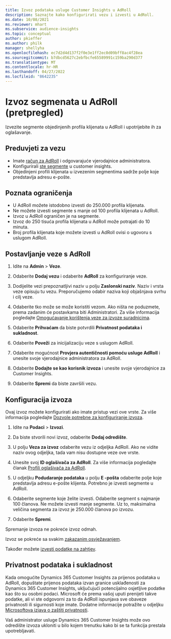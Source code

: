 ```yaml
---
title: Izvoz podataka usluge Customer Insights u AdRoll
description: Saznajte kako konfigurirati vezu i izvesti u AdRoll.
ms.date: 10/08/2021
ms.reviewer: mhart
ms.subservice: audience-insights
ms.topic: conceptual
author: pkieffer
ms.author: philk
manager: shellyha
ms.openlocfilehash: ec7d2d4d137f2f0e3e1ff2ec0d09bff8ac4f28ea
ms.sourcegitcommit: b7dbcd5627c2ebfbcfe65589991c159ba290d377
ms.translationtype: MT
ms.contentlocale: hr-HR
ms.lasthandoff: 04/27/2022
ms.locfileid: "8642235"
---
```

# <a name="export-segments-to-adroll-preview"></a>Izvoz segmenata u AdRoll (pretpregled)

Izvezite segmente objedinjenih profila klijenata u AdRoll i upotrijebite ih za oglašavanje. 

## <a name="prerequisites-for-a-connection"></a>Preduvjeti za vezu

-   Imate [račun za AdRoll](https://www.adroll.com/) i odgovarajuće vjerodajnice administratora.
-   Konfigurirali [ste segmente](segments.md) u customer insights.
-   Objedinjeni profili klijenata u izvezenim segmentima sadrže polje koje predstavlja adresu e-pošte.

## <a name="known-limitations"></a>Poznata ograničenja

- U AdRoll možete istodobno izvesti do 250.000 profila klijenata.
- Ne možete izvesti segmente s manje od 100 profila klijenata u AdRoll. 
- Izvoz u AdRoll ograničen je na segmente.
- Izvoz do 250 tisuća profila klijenata u AdRoll može potrajati do 10 minuta. 
- Broj profila klijenata koje možete izvesti u AdRoll ovisi o ugovoru s uslugom AdRoll.

## <a name="set-up-connection-to-adroll"></a>Postavljanje veze s AdRoll

1. Idite na **Admin** > **Veze**.

1. Odaberite **Dodaj vezu** i odaberite **AdRoll** za konfiguriranje veze.

1. Dodijelite vezi prepoznatljivi naziv u polju **Zaslonski naziv**. Naziv i vrsta veze opisuju tu vezu. Preporučujemo odabir naziva koji objašnjava svrhu i cilj veze.

1. Odaberite tko može se može koristiti vezom. Ako ništa ne poduzmete, prema zadanim će postavkama biti Administratori. Za više informacija pogledajte [Omogućavanje korištenja veze za izvoze suradnicima](connections.md#allow-contributors-to-use-a-connection-for-exports).

1. Odaberite **Prihvaćam** da biste potvrdili **Privatnost podataka i sukladnost**.

1. Odaberite **Poveži** za inicijalizaciju veze s uslugom AdRoll.

1. Odaberite mogućnost **Provjera autentičnosti pomoću usluge AdRoll** i unesite svoje vjerodajnice administratora za AdRoll. 

1. Odaberite **Dodajte se kao korisnik izvoza** i unesite svoje vjerodajnice za Customer Insights.

1. Odaberite **Spremi** da biste završili vezu.

## <a name="configure-an-export"></a>Konfiguracija izvoza

Ovaj izvoz možete konfigurirati ako imate pristup vezi ove vrste. Za više informacija pogledajte [Dozvole potrebne za konfiguriranje izvoza](export-destinations.md#set-up-a-new-export).

1. Idite na **Podaci** > **Izvozi**.

1. Da biste stvorili novi izvoz, odaberite **Dodaj odredište**.

1. U polju **Veza za izvoz** odaberite vezu iz odjeljka AdRoll. Ako ne vidite naziv ovog odjeljka, tada vam nisu dostupne veze ove vrste.

1. Unesite svoj **ID oglašivača za AdRoll**. Za više informacija pogledajte članak [Profili oglašivača za AdRoll](https://help.adroll.com/hc/articles/212011838-Advertiser-Profiles).

1. U odjeljku **Podudaranje podataka** u polju **E -pošta** odaberite polje koje predstavlja adresu e-pošte klijenta. Potrebno je izvesti segmente u AdRoll.

1. Odaberite segmente koje želite izvesti. Odaberite segment s najmanje 100 članova. Ne možete izvesti manje segmente. Uz to, maksimalna veličina segmenta za izvoz je 250.000 članova po izvozu. 

1. Odaberite **Spremi**.

Spremanje izvoza ne pokreće izvoz odmah.

Izvoz se pokreće sa svakim [zakazanim osvježavanjem](system.md#schedule-tab). 

Također možete [izvesti podatke na zahtjev](export-destinations.md#run-exports-on-demand). 


## <a name="data-privacy-and-compliance"></a>Privatnost podataka i sukladnost

Kada omogućite Dynamics 365 Customer Insights za prijenos podataka u AdRoll, dopuštate prijenos podataka izvan granice usklađenosti za Dynamics 365 Customer Insights, uključujući potencijalno osjetljive podatke kao što su osobni podaci. Microsoft će prema vašoj uputi prenijeti takve podatke, ali vi ste odgovorni za to da AdRoll ispunjava sve obaveze privatnosti ili sigurnosti koje imate. Dodatne informacije potražite u odjeljku [Microsoftova izjava o zaštiti privatnosti](https://go.microsoft.com/fwlink/?linkid=396732).

Vaš administrator usluge Dynamics 365 Customer Insights može ovo odredište izvoza ukloniti u bilo kojem trenutku kako bi se ta funkcija prestala upotrebljavati.

